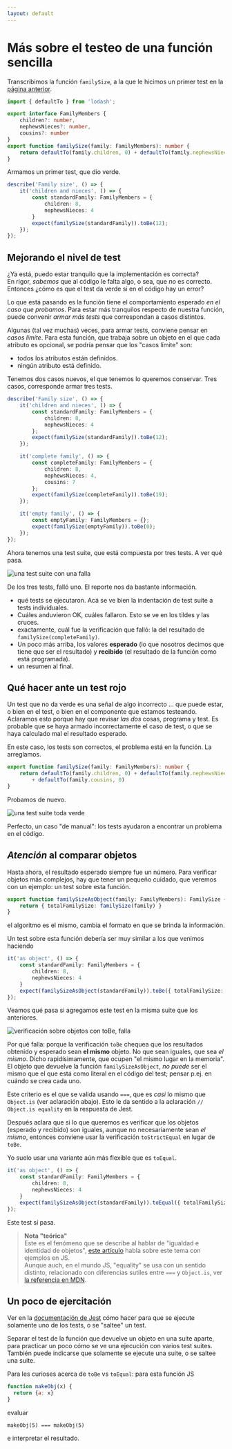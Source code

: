 ```yaml
---
layout: default
---
```


# Más sobre el testeo de una función sencilla
Transcribimos la función `familySize`, a la que le hicimos un primer test en la [página anterior](./un-test-chiquito).

``` typescript
import { defaultTo } from 'lodash';

export interface FamilyMembers {
    children?: number,
    nephewsNieces?: number,
    cousins?: number
}
export function familySize(family: FamilyMembers): number {
    return defaultTo(family.children, 0) + defaultTo(family.nephewsNieces, 0) 
}
```

Armamos un primer test, que dio verde.
``` typescript
describe('Family size', () => {
    it('children and nieces', () => {
        const standardFamily: FamilyMembers = {
            children: 8,
            nephewsNieces: 4
        }
        expect(familySize(standardFamily)).toBe(12);
    });
});
``` 


## Mejorando el nivel de test
¿Ya está, puedo estar tranquilo que la implementación es correcta?  
En rigor, _sabemos_ que al código le falta algo, o sea, que _no_ es correcto.  
Entonces ¿cómo es que el test da verde si en el código hay un error?

Lo que está pasando es la función tiene el comportamiento esperado _en el caso que probamos_. Para estar más tranquilos respecto de nuestra función, puede convenir _armar más tests_ que correspondan a casos distintos.

Algunas (tal vez muchas) veces, para armar tests, conviene pensar en _casos límite_. Para esta función, que trabaja sobre un objeto en el que cada atributo es opcional, se podría pensar que los "casos límite" son:
- todos los atributos están definidos.
- ningún atributo está definido.

Tenemos dos casos nuevos, el que tenemos lo queremos conservar. Tres casos, corresponde armar tres tests.

``` typescript
describe('Family size', () => {
    it('children and nieces', () => {
        const standardFamily: FamilyMembers = {
            children: 8,
            nephewsNieces: 4
        };
        expect(familySize(standardFamily)).toBe(12);
    });

    it('complete family', () => {
        const completeFamily: FamilyMembers = {
            children: 8,
            nephewsNieces: 4,
            cousins: 7
        };
        expect(familySize(completeFamily)).toBe(19);
    });

    it('empty family', () => {
        const emptyFamily: FamilyMembers = {};
        expect(familySize(emptyFamily)).toBe(0);
    });
});
``` 

Ahora tenemos una test suite, que está compuesta por tres tests. A ver qué pasa.

![una test suite con una falla](./images/three-tests-one-failure.jpg)

De los tres tests, falló uno. El reporte nos da bastante información.
- qué tests se ejecutaron. Acá se ve bien la indentación de test suite a tests individuales.
- Cuáles anduvieron OK, cuáles fallaron. Esto se ve en los tildes y las cruces.
- exactamente, cuál fue la verificación que falló: la del resultado de `familySize(completeFamily)`.
- Un poco más arriba, los valores **esperado** (lo que nosotros decimos que tiene que ser el resultado) y **recibido** (el resultado de la función como está programada).
- un resumen al final.


## Qué hacer ante un test rojo
Un test que no da verde es una señal de algo incorrecto ... que puede estar, o bien en el test, o bien en el componente que estamos testeando.  
Aclaramos esto porque hay que revisar _las dos_ cosas, programa y test. Es probable que se haya armado incorrectamente el caso de test, o que se haya calculado mal el resultado esperado. 

En este caso, los tests son correctos, el problema está en la función. La arreglamos.
``` typescript
export function familySize(family: FamilyMembers): number {
    return defaultTo(family.children, 0) + defaultTo(family.nephewsNieces, 0) 
        + defaultTo(family.cousins, 0)
}
``` 
Probamos de nuevo.

![una test suite toda verde](./images/three-tests-ok.jpg)

Perfecto, un caso "de manual": los tests ayudaron a encontrar un problema en el código.


## _Atención_ al comparar objetos
Hasta ahora, el resultado esperado siempre fue un número. Para verificar objetos más complejos, hay que tener un pequeño cuidado, que veremos con un ejemplo: un test sobre esta función.

``` typescript
export function familySizeAsObject(family: FamilyMembers): FamilySize {
    return { totalFamilySize: familySize(family) }
}
```
el algoritmo es el mismo, cambia el formato en que se brinda la información.

Un test sobre esta función debería ser muy similar a los que venimos haciendo
``` typescript
it('as object', () => {
    const standardFamily: FamilyMembers = {
        children: 8,
        nephewsNieces: 4
    }
    expect(familySizeAsObject(standardFamily)).toBe({ totalFamilySize: 12 });
});
```
Veamos qué pasa si agregamos este test en la misma suite que los anteriores.

![verificación sobre objetos con toBe, falla](./images/tobe-on-objects-fail.jpg)

Por qué falla: porque la verificación `toBe` chequea que los resultados obtenido y esperado sean **el mismo** objeto. No que sean iguales, que sea _el mismo_. Dicho rapidísimamente, que ocupen "el mismo lugar en la memoria".  
El objeto que devuelve la función `familySizeAsObject`, _no puede_ ser el mismo que el que está como literal en el código del test; pensar p.ej. en cuándo se crea cada uno.

Este criterio es el que se valida usando `===`, que es _casi_ lo mismo que `Object.is` (ver aclaración abajo). Esto le da sentido a la aclaración `// Object.is equality` en la respuesta de Jest.

Después aclara que si lo que queremos es verificar que los objetos (esperado y recibido) son iguales, aunque no necesariamente sean _el mismo_, entonces conviene usar la verificación `toStrictEqual` en lugar de `toBe`.

Yo suelo usar una variante aún más flexible que es `toEqual`.
``` typescript
it('as object', () => {
    const standardFamily: FamilyMembers = {
        children: 8,
        nephewsNieces: 4
    }
    expect(familySizeAsObject(standardFamily)).toEqual({ totalFamilySize: 12 });
});
```
Este test sí pasa.

> **Nota "teórica"**  
> Este es el fenómeno que se describe al hablar de "igualdad e identidad de objetos", [este artículo](http://adripofjavascript.com/blog/drips/object-equality-in-javascript.html) habla sobre este tema con ejemplos en JS.  
> Aunque auch, en el mundo JS, "equality" se usa con un sentido distinto, relacionado con diferencias sutiles entre `===` y `Object.is`, ver [la referencia en MDN](https://developer.mozilla.org/en-US/docs/Web/JavaScript/Equality_comparisons_and_sameness).


## Un poco de ejercitación
Ver en la [documentación de Jest](https://jestjs.io/docs/en/api) cómo hacer para que se ejecute solamente uno de los tests, o se "saltee" un test.

Separar el test de la función que devuelve un objeto en una suite aparte, para practicar un poco cómo se ve una ejecución con varios test suites. También puede indicarse que solamente se ejecute una suite, o se saltee una suite.

Para les curioses acerca de `toBe` vs `toEqual`: para esta función JS
``` javascript
function makeObj(x) {
  return {a: x}
}
```
evaluar
```
makeObj(5) === makeObj(5)
```
e interpretar el resultado.


